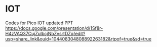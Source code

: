 # IOT
Codes for Pico IOT
updated PPT 
https://docs.google.com/presentation/d/1Sf8r-H4zVAQ37CujZulbcjNbZvsrtDZq/edit?usp=share_link&ouid=104408304808892263182&rtpof=true&sd=true

